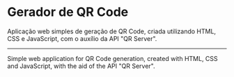# Gerador de QR Code
Aplicação web simples de geração de QR Code, criada utilizando HTML, CSS e JavaScript, com o auxílio da API "QR Server".

---

Simple web application for QR Code generation, created with HTML, CSS and JavaScript, with the aid of the API "QR Server".
